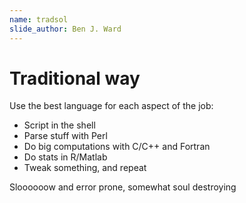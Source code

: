 ```yaml
---
name: tradsol
slide_author: Ben J. Ward
---
```

# Traditional way

Use the best language for each aspect of the job:

- Script in the shell
- Parse stuff with Perl
- Do big computations with C/C++ and Fortran
- Do stats in R/Matlab
- Tweak something, and repeat

Sloooooow and error prone, somewhat soul destroying
